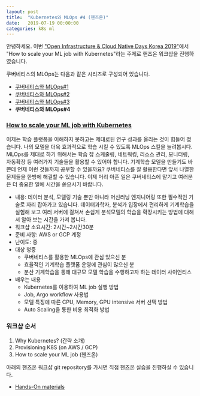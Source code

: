 ```yaml
---
layout: post
title:  "Kubernetes와 MLOps #4 (핸즈온)"
date:   2019-07-19 00:00:00
categories: k8s ml
---
```

안녕하세요. 이번 ["Open Infrastructure & Cloud Native Days Korea 2019"](https://openinfradays.kr/)에서 "How to scale your ML job with Kubernetes"라는 주제로 핸즈온 워크샵을 진행하였습니다.

쿠버네티스의 MLOps는 다음과 같은 시리즈로 구성되어 있습니다.
- [쿠버네티스와 MLOps#1](https://coffeewhale.com/kubernetes/ml/k8s/docker/machine-learning/2019/01/11/k8s-ml-01/)
- [쿠버네티스와 MLOps#2](https://coffeewhale.com/kubernetes/ml/k8s/docker/machine-learning/2019/03/18/k8s-ml-02/)
- [쿠버네티스와 MLOps#3](https://coffeewhale.com/kubernetes/eks/cluster-autoscaler/2019/04/14/eks-cas/)
- **쿠버네티스와 MLOps#4**


### [How to scale your ML job with Kubernetes](https://github.com/hongkunyoo/how-to-scale-your-ml-job-with-k8s)

이제는 학습 플랫폼을 이해하지 못하고는 제대로된 연구 성과를 올리는 것이 힘들어 졌습니다. 나의 모델을 더욱 효과적으로 학습 시킬 수 있도록 MLOps 스킬을 늘려봅시다.
MLOps를 제대로 하기 위해서는 학습 잡 스케줄링, 네트워킹, 리소스 관리, 모니터링, 자동확장 등 여러가지 기술들을 활용할 수 있어야 합니다. 기계학습 모델을 만들기도 바쁜데 언제 이런 것들까지 공부할 수 있을까요? 쿠버네티스를 잘 활용한다면 앞서 나열한 문제들을 한방에 해결할 수 있습니다. 이제 머리 아픈 일은 쿠버네티스에 맡기고 여러분은 더 중요한 일에 시간을 쏟으시기 바랍니다.

* 내용: 데이터 분석, 모델링 기술 뿐만 아니라 머신러닝 엔지니어링 또한 필수적인 기술로 자리 잡아가고 있습니다. 데이터과학자, 분석가 입장에서 편리하게 기계학습을 실험해 보고 여러 서버에 걸쳐서 손쉽게 분석모델의 학습을 확장시키는 방법에 대해서 알아 보는 시간을 가져 봅니다.
* 워크샵 소요시간: 2시간~2시간30분
* 준비 사항: AWS or GCP 계정
* 난이도: 중
* 대상 청중
  - 쿠버네티스를 활용한 MLOps에 관심 있으신 분
  - 효율적인 기계학습 플랫폼 운영에 관심이 많으신 분
  - 분산 기계학습을 통해 대규모 모델 학습을 수행하고자 하는 데이터 사이언티스
* 배우는 내용
  - Kubernetes를 이용하여 ML job 실행 방법
  - Job, Argo workflow 사용법
  - 모델 특징에 따른 CPU, Memory, GPU intensive 서버 선택 방법
  - Auto Scaling을 통한 비용 최적화 방법

### 워크샵 순서
1. Why Kubernetes? (간략 소개)
2. Provisioning K8S (on AWS / GCP)
3. How to scale your ML job (핸즈온)


아래의 핸즈온 워크샵 git repository를 가시면 직접 핸즈온 실습을 진행하실 수 있습니다.
* [Hands-On materials](https://github.com/hongkunyoo/how-to-scale-your-ml-job-with-k8s/tree/master/hands-on)
